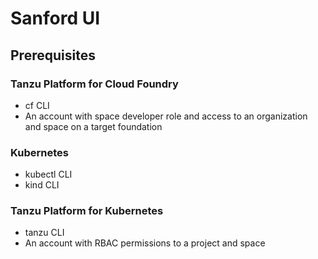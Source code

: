 # Sanford UI

## Prerequisites

### Tanzu Platform for Cloud Foundry

* cf CLI
* An account with space developer role and access to an organization and space on a target foundation

### Kubernetes

* kubectl CLI
* kind CLI

### Tanzu Platform for Kubernetes

* tanzu CLI
* An account with RBAC permissions to a project and space
